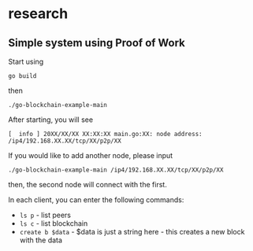 # research

## Simple system using Proof of Work

Start using

```
go build
```

then

```
./go-blockchain-example-main
```

After starting, you will see

```
[  info ] 20XX/XX/XX XX:XX:XX main.go:XX: node address: /ip4/192.168.XX.XX/tcp/XX/p2p/XX
```

If you would like to add another node, please input

```
./go-blockchain-example-main /ip4/192.168.XX.XX/tcp/XX/p2p/XX
```

then, the second node will connect with the first.

In each client, you can enter the following commands:
- `ls p` - list peers
- `ls c` - list blockchain
- `create b $data` - $data is just a string here - this creates a new block with the data
